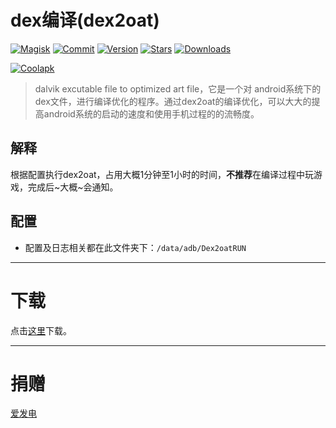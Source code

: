 # dex编译(dex2oat)

[![Magisk](https://img.shields.io/badge/Magisk-blue?style=flat&logo=magisk&colour=white)](https://github.com/topjohnwu/Magisk)
[![Commit](https://img.shields.io/github/last-commit/SomesakiKaede/Dex2oatRUN?label=最后更新)](https://github.com/SomesakiKaede/Dex2oatRUN/releases)
[![Version](https://img.shields.io/github/tag/SomesakiKaede/Dex2oatRUN?label=版本)](https://github.com/SomesakiKaede/Dex2oatRUN/releases/latest)
[![Stars](https://img.shields.io/github/stars/SomesakiKaede/Dex2oatRUN?label=Github%20Stars&logo=github&style=flat "GitHub Repo stars")](https://github.com/SomesakiKaede/Dex2oatRUN)
[![Downloads](https://img.shields.io/github/downloads/SomesakiKaede/Dex2oatRUN/total?label=Github下载&logo=github)](https://github.com/SomesakiKaede/Dex2oatRUN/releases)

[![Coolapk](https://img.shields.io/badge/酷安-柊疏柚-hotpink?logo=android)](http://www.coolapk.com/u/11696005)

> dalvik excutable file to optimized art file，它是一个对 android系统下的dex文件，进行编译优化的程序。通过dex2oat的编译优化，可以大大的提高android系统的启动的速度和使用手机过程的的流畅度。

## 解释

根据配置执行dex2oat，占用大概1分钟至1小时的时间，**不推荐**在编译过程中玩游戏，完成后~大概~会通知。

## 配置

- 配置及日志相关都在此文件夹下：`/data/adb/Dex2oatRUN`

---

# 下载

点击[这里](https://github.com/SomesakiKaede/Dex2oatRUN/releases)下载。

---

# 捐赠

[爱发电](https://afdian.net/a/SomesakiKaede)

